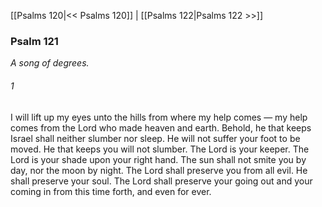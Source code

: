 [[Psalms 120|<< Psalms 120]]  |  [[Psalms 122|Psalms 122 >>]]

### Psalm 121

*A song of degrees.*

###### 1
I will lift up my eyes unto the hills from where my help comes — my help comes from the Lord who made heaven and earth. Behold, he that keeps Israel shall neither slumber nor sleep. He will not suffer your foot to be moved. He that keeps you will not slumber. The Lord is your keeper. The Lord is your shade upon your right hand. The sun shall not smite you by day, nor the moon by night. The Lord shall preserve you from all evil. He shall preserve your soul. The Lord shall preserve your going out and your coming in from this time forth, and even for ever.